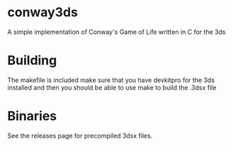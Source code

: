 # conway3ds
A simple implementation of Conway's Game of Life written in C for the 3ds

# Building
The makefile is included make sure that you have devkitpro for the 3ds installed and then you should be able to use make to build the .3dsx file

# Binaries
See the releases page for precompiled 3dsx files.
